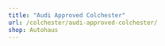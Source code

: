 ```yaml
---
title: "Audi Approved Colchester"
url: /colchester/audi-approved-colchester/
shop: Autohaus
---
```

